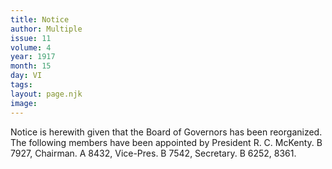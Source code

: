 ```yaml
---
title: Notice
author: Multiple
issue: 11
volume: 4
year: 1917
month: 15
day: VI
tags:
layout: page.njk
image:
---
```

Notice is herewith given that the Board of Governors has been reorganized. The following members have been appointed by President R. C. McKenty.    B 7927, Chairman.    A 8432, Vice-Pres.   B 7542, Secretary.    B 6252, 8361. 

